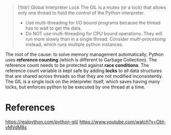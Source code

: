> [!tldr] Global Interpreter Lock
> The GIL is a mutex (or a lock) that allows only one thread to hold the control of the Python interpreter.
> 
> - Use multi-threading for I/O bound programs because the thread has to wait to get the data.
> - Do NOT use multi-threading for CPU bound operations. They will run more slowly than in a single thread. Consider *multi-processing* instead, which runs multiple python instances.  

The root of the cause: to solve memory management automatically, Python uses **reference counting** (which is different to Garbage Collection). 
The reference count needs to be protected against **race conditions**. The reference count variable is kept safe by adding **locks** to all data structures that are shared across threads so that they are not modified inconsistently.
The GIL is a single lock on the interpreter itself, which saves having many locks, but enforces python to be executed by one thread at a time.



# References
https://realpython.com/python-gil/
https://www.youtube.com/watch?v=Obt-vMVdM8s